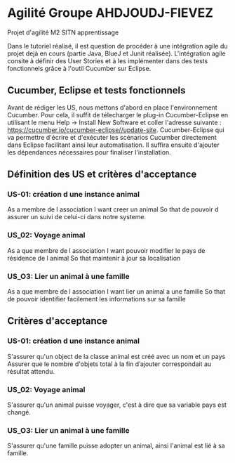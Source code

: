 # Agilité  Groupe AHDJOUDJ-FIEVEZ
Projet d'agilité M2 SITN apprentissage  

Dans le tutoriel réalisé, il est question de procéder à une intégration agile du projet dejà en cours (partie Java, BlueJ et Junit réalisée). L'intégration agile consite à définir des User Stories et à les implémenter dans des tests fonctionnels grâce à l'outil Cucumber sur Eclipse.

## Cucumber, Eclipse et tests fonctionnels

Avant de rédiger les US, nous mettons d'abord en place l'environnement Cucumber. Pour cela, il suffit de télecharger le plug-in Cucumber-Eclipse en utilisant le menu Help → Install New Software et coller l'adresse suivante : https://cucumber.io/cucumber-eclipse//update-site. Cucumber-Eclipse qui va permettre d'écrire et d'exécuter les scénarios Cucumber directement dans Eclipse facilitant ainsi leur automatisation. Il suffira ensuite d'ajouter les dépendances nécessaires pour finaliser l'installation.



## Définition des US et critères d'acceptance    


### US-01: création d une instance animal  
  As a membre de l association
  I want creer un animal
  So that de pouvoir d assurer un suivi de celui-ci dans notre systeme.
  
### US_02: Voyage animal
  As a que membre de l association
  I want pouvoir modifier le pays de résidence de l animal
  So that maintenir à jour sa localisation
  
### US_O3: Lier un animal à une famille  
  As a que membre de l association
  I want lier un animal a une famille
  So that de pouvoir identifier facilement les informations sur sa famille


## Critères d'acceptance   

### US-01: création d une instance animal  
S'assurer qu'un object de la classe animal est créé avec un nom et un pays Assurer que le nombre d'objets total à la fin d’ajouter correspondait au résultat attendu.

### US_02: Voyage animal
S'assurer qu'un animal puisse voyager, c'est à dire que sa variable pays est changé.

### US_O3: Lier un animal à une famille  
S'assurer qu'une famille puisse adopter un animal, ainsi l'animal est lié à sa famille.
